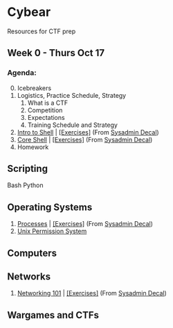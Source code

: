 # Cybear
Resources for CTF prep



## Week 0 - Thurs Oct 17

### Agenda:

0. Icebreakers
1. Logistics, Practice Schedule, Strategy
    1. What is a CTF 
    2. Competition
    3. Expectations
    4. Training Schedule and Strategy
2. [Intro to Shell](https://docs.google.com/presentation/d/1pBwcUE3lc4fxyefsIq0g2rbZfeJbH683YLJybEfo7eY/edit?usp=sharing) | [[Exercises]](https://decal.ocf.berkeley.edu/archives/2018-fall/labs/b1) (From [Sysadmin Decal](https://decal.ocf.berkeley.edu/archives/2018-fall/))
3. [Core Shell](https://docs.google.com/presentation/d/1JY2NEhDNbu3OqNeS70U9-hjumbkirkt-3EpQFR17kpU/edit?usp=sharing) | [[Exercises]](https://decal.ocf.berkeley.edu/archives/2018-fall/labs/b2) (From [Sysadmin Decal](https://decal.ocf.berkeley.edu/archives/2018-fall/))
4. Homework


## Scripting
Bash
Python


## Operating Systems
1. [Processes](https://docs.google.com/presentation/d/1av6kkCuN-x_fVWowgS3y6a3LRKmxvf26ETJm0MV5dbc/edit#slide=id.p) | [[Exercises]](https://decal.ocf.berkeley.edu/archives/2018-fall/labs/b6) (From [Sysadmin Decal](https://decal.ocf.berkeley.edu/archives/2018-fall/))
2. [Unix Permission System](https://docs.google.com/presentation/d/1vm71mYGELfS5boi-wd-sqgrwIkqau4k8_UkCc7KaY90/edit#slide=id.g2a6f677795_0_37)

## Computers

## Networks
1. [Networking 101](https://docs.google.com/presentation/d/12E1T_7eJR3SjSkMJ11y5gL0_teqajVx40smFV7vb9xc/edit) | [[Exercises]](https://decal.ocf.berkeley.edu/archives/2018-fall/labs/b5) (From [Sysadmin Decal](https://decal.ocf.berkeley.edu/archives/2018-fall/))

## Wargames and CTFs

